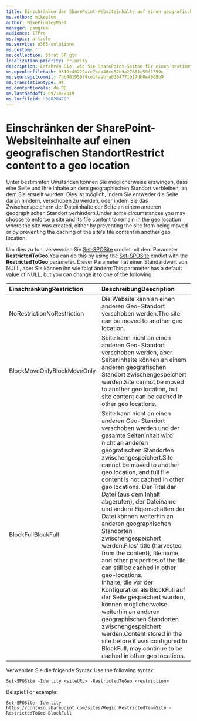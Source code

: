 ```yaml
---
title: Einschränken der SharePoint-Websiteinhalte auf einen geografischen Standort
ms.author: mikeplum
author: MikePlumleyMSFT
manager: pamgreen
audience: ITPro
ms.topic: article
ms.service: o365-solutions
ms.custom: ''
ms.collection: Strat_SP_gtc
localization_priority: Priority
description: Erfahren Sie, wie Sie SharePoint-Seiten für einen bestimmten geographischen Standort in einer Multi-Geo-Umgebung einschränken.
ms.openlocfilehash: 9319ed6229acc7cda48cc52b3a27681c53f1359c
ms.sourcegitcommit: 7bb48195079ce14aabfa0384771b17db0e4908b9
ms.translationtype: HT
ms.contentlocale: de-DE
ms.lasthandoff: 09/10/2019
ms.locfileid: "36828479"
---
```

# <a name="restrict-sharepoint-site-content-to-a-geo-location"></a><span data-ttu-id="85f36-103">Einschränken der SharePoint-Websiteinhalte auf einen geografischen Standort</span><span class="sxs-lookup"><span data-stu-id="85f36-103">Restrict content to a geo location</span></span>

<span data-ttu-id="85f36-104">Unter bestimmten Umständen können Sie möglicherweise erzwingen, dass eine Seite und Ihre Inhalte an dem geographischen Standort verbleiben, an dem Sie erstellt wurden. Dies ist möglich, indem Sie entweder die Seite daran hindern, verschoben zu werden, oder indem Sie das Zwischenspeichern der Dateiinhalte der Seite an einem anderen geographischen Standort verhindern.</span><span class="sxs-lookup"><span data-stu-id="85f36-104">Under some circumstances you may choose to enforce a site and its file content to remain in the geo location where the site was created, either by preventing the site from being moved or by preventing the caching of the site's file content in another geo location.</span></span>

<span data-ttu-id="85f36-105">Um dies zu tun, verwenden Sie [Set-SPOSite](https://docs.microsoft.com/powershell/module/sharepoint-online/set-sposite) cmdlet mit dem Parameter **RestrictedToGeo**.</span><span class="sxs-lookup"><span data-stu-id="85f36-105">You can do this by using the [Set-SPOSite](https://docs.microsoft.com/powershell/module/sharepoint-online/set-sposite) cmdlet with the **RestrictedToGeo** parameter.</span></span> <span data-ttu-id="85f36-106">Dieser Parameter hat einen Standardwert von NULL, aber Sie können ihn wie folgt ändern:</span><span class="sxs-lookup"><span data-stu-id="85f36-106">This parameter has a default value of NULL, but you can change it to one of the following:</span></span>

|<span data-ttu-id="85f36-107">Einschränkung</span><span class="sxs-lookup"><span data-stu-id="85f36-107">Restriction</span></span>|<span data-ttu-id="85f36-108">Beschreibung</span><span class="sxs-lookup"><span data-stu-id="85f36-108">Description</span></span>|
|:----------|:----------|
|<span data-ttu-id="85f36-109">NoRestriction</span><span class="sxs-lookup"><span data-stu-id="85f36-109">NoRestriction</span></span>|<span data-ttu-id="85f36-110">Die Website kann an einen anderen Geo-Standort verschoben werden.</span><span class="sxs-lookup"><span data-stu-id="85f36-110">The site can be moved to another geo location.</span></span>|
|<span data-ttu-id="85f36-111">BlockMoveOnly</span><span class="sxs-lookup"><span data-stu-id="85f36-111">BlockMoveOnly</span></span>|<span data-ttu-id="85f36-112">Seite kann nicht an einen anderen Geo-Standort verschoben werden, aber Seiteninhalte können an einem anderen geografischen Standort zwischengespeichert werden.</span><span class="sxs-lookup"><span data-stu-id="85f36-112">Site cannot be moved to another geo location, but site content can be cached in other geo locations.</span></span>|
|<span data-ttu-id="85f36-113">BlockFull</span><span class="sxs-lookup"><span data-stu-id="85f36-113">BlockFull</span></span>|<span data-ttu-id="85f36-114">Seite kann nicht an einen anderen Geo-Standort verschoben werden und der gesamte Seiteninhalt wird nicht an anderen geografischen Standorten zwischengespeichert.</span><span class="sxs-lookup"><span data-stu-id="85f36-114">Site cannot be moved to another geo location, and full file content is not cached in other geo locations.</span></span> <span data-ttu-id="85f36-115">Der Titel der Datei (aus dem Inhalt abgerufen), der Dateiname und andere Eigenschaften der Datei können weiterhin an anderen geographischen Standorten zwischengespeichert werden.</span><span class="sxs-lookup"><span data-stu-id="85f36-115">Files' title (harvested from the content), file name, and other properties of the file can still be cached in other geo-locations.</span></span><br><span data-ttu-id="85f36-116">Inhalte, die vor der Konfiguration als BlockFull auf der Seite gespeichert wurden, können möglicherweise weiterhin an anderen geographischen Standorten zwischengespeichert werden.</span><span class="sxs-lookup"><span data-stu-id="85f36-116">Content stored in the site before it was configured to BlockFull, may continue to be cached in other geo locations.</span></span>|

<span data-ttu-id="85f36-117">Verwenden Sie die folgende Syntax:</span><span class="sxs-lookup"><span data-stu-id="85f36-117">Use the following syntax:</span></span>

`Set-SPOSite -Identity <siteURL> -RestrictedToGeo <restriction>`

<span data-ttu-id="85f36-118">Beispiel:</span><span class="sxs-lookup"><span data-stu-id="85f36-118">For example:</span></span>

`Set-SPOSite -Identity https://contoso.sharepoint.com/sites/RegionRestrictedTeamSite -RestrictedToGeo BlockFull`
